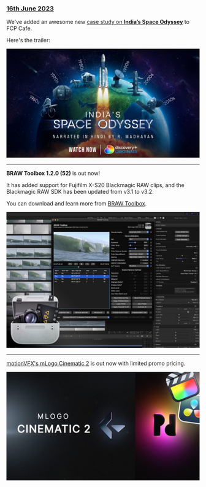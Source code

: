 ### [16th June 2023](/news/20230616)

We've added an awesome new [case study on **India’s Space Odyssey**](/case-studies/indias-space-odyssey/) to FCP Cafe.

Here's the trailer:

[![](/static/indias-space-odyssey-youtube.jpg)](https://www.youtube.com/watch?v=ohpEY50Y2No)

---

**BRAW Toolbox 1.2.0 (52)** is out now!

It has added support for Fujifilm X-S20 Blackmagic RAW clips, and the Blackmagic RAW SDK has been updated from v3.1 to v3.2.

You can download and learn more from [BRAW Toolbox](https://brawtoolbox.io).

![](/static/braw-toolbox.jpg)

---

[motionVFX's mLogo Cinematic 2](https://www.motionvfx.com/store,mlogo-cinematic-2-dvr,p3994.html) is out now with limited promo pricing.

[![](/static/mlogo2-cinematic.jpg)](https://www.youtube.com/watch?v=hu8FPHYFEzw)